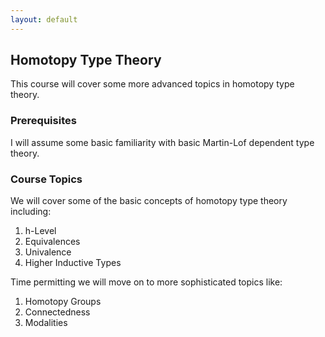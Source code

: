 ```yaml
---
layout: default
---
```


## Homotopy Type Theory

This course will cover some more advanced topics in homotopy type theory.

### Prerequisites

I will assume some basic familiarity with basic Martin-Lof dependent
type theory.  

### Course Topics

We will cover some of the basic concepts of homotopy type theory 
including:

1. h-Level
1. Equivalences
1. Univalence
1. Higher Inductive Types

Time permitting we will move on to more sophisticated topics like:

1. Homotopy Groups
1. Connectedness
1. Modalities 

